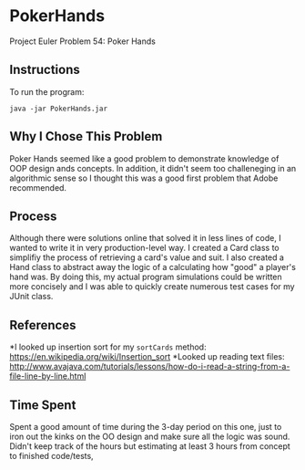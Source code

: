 # PokerHands
Project Euler Problem 54: Poker Hands

## Instructions
To run the program:
```
java -jar PokerHands.jar
```

## Why I Chose This Problem

Poker Hands seemed like a good problem to demonstrate knowledge of OOP design ands concepts. In addition, it didn't seem too challeneging in an algorithmic sense so I thought this was a good first problem that Adobe recommended. 

## Process

Although there were solutions online that solved it in less lines of code, I wanted to write it in very production-level way. I created a Card class to simplifiy the process of retrieving a card's value and suit. I also created a Hand class to abstract away the logic of a calculating how "good" a player's hand was. By doing this, my actual program simulations could be written more concisely and I was able to quickly create numerous test cases for my JUnit class.

## References

*I looked up insertion sort for my `sortCards` method: https://en.wikipedia.org/wiki/Insertion_sort
*Looked up reading text files: http://www.avajava.com/tutorials/lessons/how-do-i-read-a-string-from-a-file-line-by-line.html

## Time Spent

Spent a good amount of time during the 3-day period on this one, just to iron out the kinks on the OO design and make sure all the logic was sound. Didn't keep track of the hours but estimating at least 3 hours from concept to finished code/tests,

